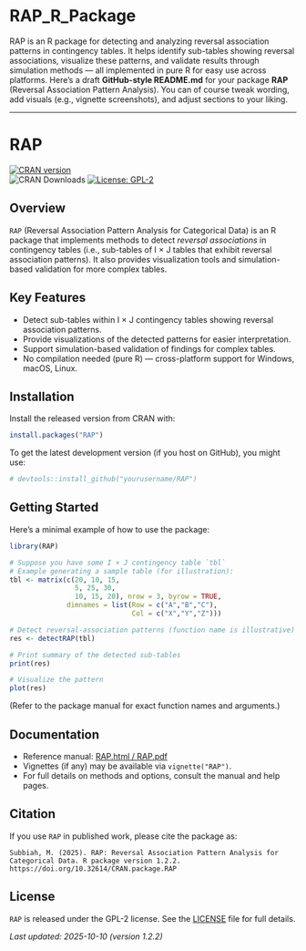 # RAP_R_Package

RAP is an R package for detecting and analyzing reversal association patterns in contingency tables. It helps identify sub-tables showing reversal associations, visualize these patterns, and validate results through simulation methods — all implemented in pure R for easy use across platforms.
Here’s a draft **GitHub-style README.md** for your package **RAP** (Reversal Association Pattern Analysis). You can of course tweak wording, add visuals (e.g., vignette screenshots), and adjust sections to your liking.

---


# RAP  
[![CRAN version](https://www.r-pkg.org/badges/version/RAP)](https://cran.r-project.org/package=RAP)  
![CRAN Downloads](https://cranlogs.r-pkg.org/badges/RAP)
[![License: GPL-2](https://img.shields.io/badge/License-GPL%20v2-blue.svg)](https://www.gnu.org/licenses/old-licenses/gpl-2.0.html)

## Overview  
`RAP` (Reversal Association Pattern Analysis for Categorical Data) is an R package that implements methods to detect *reversal associations* in contingency tables (i.e., sub-tables of I × J tables that exhibit reversal association patterns). It also provides visualization tools and simulation-based validation for more complex tables.

## Key Features  
- Detect sub-tables within I × J contingency tables showing reversal association patterns.  
- Provide visualizations of the detected patterns for easier interpretation.  
- Support simulation-based validation of findings for complex tables.  
- No compilation needed (pure R) — cross-platform support for Windows, macOS, Linux.  

## Installation  
Install the released version from CRAN with:

```r
install.packages("RAP")
````

To get the latest development version (if you host on GitHub), you might use:

```r
# devtools::install_github("yourusername/RAP")
```

## Getting Started

Here’s a minimal example of how to use the package:

```r
library(RAP)

# Suppose you have some I × J contingency table `tbl`
# Example generating a sample table (for illustration):
tbl <- matrix(c(20, 10, 15,
                5, 25, 30,
                10, 15, 20), nrow = 3, byrow = TRUE,
              dimnames = list(Row = c("A","B","C"),
                              Col = c("X","Y","Z")))

# Detect reversal-association patterns (function name is illustrative)
res <- detectRAP(tbl)

# Print summary of the detected sub-tables
print(res)

# Visualize the pattern 
plot(res)
```

(Refer to the package manual for exact function names and arguments.)

## Documentation

* Reference manual: [RAP.html / RAP.pdf](https://cran.r-project.org/web/packages/RAP/index.html)
* Vignettes (if any) may be available via `vignette("RAP")`.
* For full details on methods and options, consult the manual and help pages.

## Citation

If you use `RAP` in published work, please cite the package as:

```
Subbiah, M. (2025). RAP: Reversal Association Pattern Analysis for Categorical Data. R package version 1.2.2. https://doi.org/10.32614/CRAN.package.RAP
```


## License

`RAP` is released under the GPL-2 license.
See the [LICENSE](LICENSE) file for full details.



*Last updated: 2025-10-10 (version 1.2.2)*



